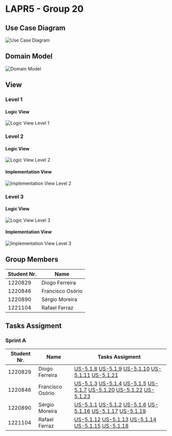 # LAPR5 - Group 20 

## Use Case Diagram

![Use Case Diagram](use-case-diagram/use-case-diagram.svg "Use Case Diagram")

## Domain Model

![Domain Model](domain-model/domain-model.svg "A Domain Model")

## View

### Level 1

#### Logic View

![Logic View Level 1](views/level1/logic-view.svg "Logic View Level 1")

### Level 2

#### Logic View

![Logic View Level 2](views/level2/logic-view.svg "Logic View Level 2")

#### Implementation View

![Implementation View Level 2](views/level2/implementation-view.svg "Implementation View Level 2")

### Level 3

#### Logic View

![Logic View Level 3](views/level3/logic-view.svg "Logic View Level 3")

#### Implementation View

![Implementation View Level 3](views/level3/implemention-view.svg "Implementation View Level 3")

## Group Members

| Student Nr. | Name            |
| ----------- | --------------- |
|1220829      | Diogo Ferreira  |
|1220846      | Francisco Osório|
|1220890      | Sérgio Moreira  |
|1221104      | Rafael Ferraz   |

## Tasks Assigment

### Sprint A

| Student Nr. | Name            |Tasks Assigment |
| ----------- | --------------- |--------------- |
|1220829      | Diogo Ferreira  | [US-5.1.8](sprint-a/us-5.1.8/readme.md) [US-5.1.9](sprint-a/us-5.1.9/readme.md) [US-5.1.10](sprint-a/us-5.1.10/readme.md)  [US-5.1.11](sprint-a/us-5.1.11/readme.md)  [US-5.1.21](sprint-a/us-5.1.21/readme.md)            |
|1220846      | Francisco Osório|[US-5.1.3](sprint-a/us-5.1.3/readme.md) [US-5.1.4](sprint-a/us-5.1.4/readme.md) [US-5.1.5](sprint-a/us-5.1.5/readme.md)  [US-5.1.7](sprint-a/us-5.1.7/readme.md)  [US-5.1.20](sprint-a/us-5.1.20/readme.md) [US-5.1.22](sprint-a/us-5.1.22/readme.md) [US-5.1.23](sprint-a/us-5.1.23/readme.md)                |
|1220890      | Sérgio Moreira  | [US-5.1.1](sprint-a/us-5.1.1/readme.md) [US-5.1.2](sprint-a/us-5.1.2/readme.md) [US-5.1.6](sprint-a/us-5.1.6/readme.md)  [US-5.1.16](sprint-a/us-5.1.16/readme.md)  [US-5.1.17](sprint-a/us-5.1.17/readme.md) [US-5.1.19](sprint-a/us-5.1.19/readme.md)  |
|1221104      | Rafael Ferraz   |  [US-5.1.12](sprint-a/us-5.1.12/readme.md) [US-5.1.13](sprint-a/us-5.1.13/readme.md) [US-5.1.14](sprint-a/us-5.1.14/readme.md)  [US-5.1.15](sprint-a/us-5.1.15/readme.md)  [US-5.1.18](sprint-a/us-5.1.18/readme.md)   |